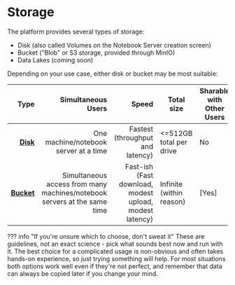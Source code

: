 # Storage 
The platform provides several types of storage:

- Disk (also called Volumes on the Notebook Server creation screen)
- Bucket ("Blob" or S3 storage, provided through MinIO)
- Data Lakes (coming soon)

Depending on your use case, either disk or bucket may be most suitable:

|   Type |                                                       Simultaneous Users |                                                   Speed | Total size               | Sharable with Other Users            |
| -----: | -----------------------------------------------------------------------: | ------------------------------------------------------: | ------------------------ | ------------------------------------ |
|   **[Disk](Disks.md/)**|                                    One machine/notebook server at a time |                        Fastest (throughput and latency) | <=512GB total per drive  | No                                   |
| **[Bucket](MinIO.md/)** | Simultaneous access from many machines/notebook servers at the same time | Fast-ish (Fast download, modest upload, modest latency) | Infinite (within reason) | [Yes] |

<!-- prettier-ignore -->
??? info "If you're unsure which to choose, don't sweat it"
    These are guidelines, not an exact science - pick what sounds best now and run with it.  The best choice for a complicated usage is non-obvious and often takes hands-on experience, so just trying something will help.  For most situations both options work well even if they're not perfect, and remember that data can always be copied later if you change your mind.
    
